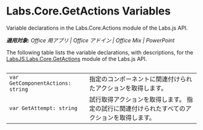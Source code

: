﻿
# Labs.Core.GetActions Variables
Variable declarations in the Labs.Core.Actions module of the Labs.js API.

 _**適用対象:** Office 用アプリ | Office アドイン | Office Mix | PowerPoint_

The following table lists the variable declarations, with descriptions, for the [LabsJS.Labs.Core.GetActions](../../reference/office-mix/labsjs.labs.core.getactions.md) module of the Labs.js API.

## 


|||
|:-----|:-----|
| `var GetComponentActions: string`|指定のコンポーネントに関連付けられたアクションを取得します。|
| `var GetAttempt: string`|試行取得アクションを取得します。 指定の試行に関連付けられたすべてのアクションを取得します。|
